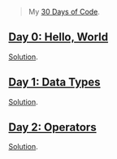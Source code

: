 > My [30 Days of Code](https://www.hackerrank.com/domains/tutorials/30-days-of-code).

## [Day 0: Hello, World](https://www.hackerrank.com/challenges/30-hello-world/problem)

[Solution](30-hello-world/main.go).

## [Day 1: Data Types](https://www.hackerrank.com/challenges/30-data-types/problem)

[Solution](30-data-types/main.go).

## [Day 2: Operators](https://www.hackerrank.com/challenges/30-operators/problem)

[Solution](30-operators/main.go).

